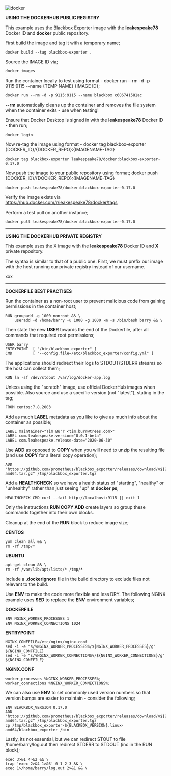 ![docker](https://user-images.githubusercontent.com/45919758/85199435-7cd8e480-b2e7-11ea-892f-8c43f38578a7.png)

**USING THE DOCKERHUB PUBLIC REGISTRY**

This example uses the Blackbox Exporter image with the **leakespeake78** Docker ID and **docker** public repository.

First build the image and tag it with a temporary name;

```
docker build --tag blackbox-exporter .
```
Source the IMAGE ID via; 

```
docker images
```
Run the container locally to test using format - docker run --rm -d -p 9115:9115 --name {TEMP NAME} {IMAGE ID};
```
docker run --rm -d -p 9115:9115 --name blackbox c686741581ac
```
**--rm** automatically cleans up the container and removes the file system when the container exits - use when testing!

Ensure that Docker Desktop is signed in with the **leakespeake78** Docker ID - then run;
```
docker login
```
Now re-tag the image using format - docker tag blackbox-exporter {DOCKER_ID}/{DOCKER_REPO}:{IMAGENAME-TAG}
```
docker tag blackbox-exporter leakespeake78/docker:blackbox-exporter-0.17.0
```
Now push the image to your public repository using format; docker push {DOCKER_ID}/{DOCKER_REPO}:{IMAGENAME-TAG}
```
docker push leakespeake78/docker:blackbox-exporter-0.17.0
```
Verify the image exists via https://hub.docker.com/r/leakespeake78/docker/tags

Perform a test pull on another instance;
```
docker pull leakespeake78/docker:blackbox-exporter-0.17.0
```

___
**USING THE DOCKERHUB PRIVATE REGISTRY**

This example uses the X image with the **leakespeake78** Docker ID and **X** private repository.

The syntax is similar to that of a public one. First, we must prefix our image with the host running our private registry instead of our username. 

xxx

___
**DOCKERFILE BEST PRACTISES**

Run the container as a non-root user to prevent malicious code from gaining permissions in the container host;

```
RUN groupadd -g 1000 nonroot && \
    useradd -d /home/barry -u 1000 -g 1000 -m -s /bin/bash barry && \
```
Then state the new **USER** towards the end of the Dockerfile, after all commands that required root permissions;

```
USER barry
ENTRYPOINT  [ "/bin/blackbox_exporter" ]
CMD         [ "--config.file=/etc/blackbox_exporter/config.yml" ]
```
The applications should redirect their logs to STDOUT/STDERR streams so the host can collect them;

```
RUN ln -sf /dev/stdout /var/log/docker-app.log
```
Unless using the "scratch" image, use official DockerHub images when possible. Also source and use a specific version (not "latest"), stating in the tag;

```
FROM centos:7.8.2003
```
Add as much **LABEL** metadata as you like to give as much info about the container as possible;

```
LABEL maintainer="Tim Burr <tim.burr@trees.com>"
LABEL com.leakespeake.version="0.0.1-beta"
LABEL com.leakespeake.release-date="2020-06-30"
```
Use **ADD** as opposed to **COPY** when you will need to unzip the resulting file (and use **COPY** for a literal copy operation);

```
ADD "https://github.com/prometheus/blackbox_exporter/releases/download/v${BLACKBOX_VERSION}/blackbox_exporter-${BLACKBOX_VERSION}.linux-amd64.tar.gz" /tmp/blackbox_exporter.tgz
```
Add a **HEALTHCHECK** so we have a health status of "starting", "healthy" or "unhealthy" rather than just seeing "up" at **docker ps**;

```
HEALTHCHECK CMD curl --fail http://localhost:9115 || exit 1
```
Only the instructions **RUN COPY ADD** create layers so group these commands together into their own blocks.

Cleanup at the end of the **RUN** block to reduce image size;

**CENTOS**

```
yum clean all && \
rm -rf /tmp/*
```
**UBUNTU**

```
apt-get clean && \
rm -rf /var/lib/apt/lists/* /tmp/*
```
Include a **.dockerignore** file in the build directory to exclude files not relevant to the build.

Use **ENV** to make the code more flexible and less DRY. The following NGINX example uses **SED** to replace the **ENV** environment variables;

**DOCKERFILE**

```
ENV NGINX_WORKER_PROCESSES 1
ENV NGINX_WORKER_CONNECTIONS 1024
```
**ENTRYPOINT**

```
NGINX_CONFFILE=/etc/nginx/nginx.conf
sed -i -e "s/%NGINX_WORKER_PROCESSES%/${NGINX_WORKER_PROCESSES}/g" ${NGINX_CONFFILE}
sed -i -e "s/%NGINX_WORKER_CONNECTIONS%/${NGINX_WORKER_CONNECTIONS}/g" ${NGINX_CONFFILE}
```
**NGINX.CONF**

```
worker_processes %NGINX_WORKER_PROCESSES%;
worker_connections %NGINX_WORKER_CONNECTIONS%;
```
We can also use **ENV** to set commonly used version numbers so that version bumps are easier to maintain - consider the following;

```
ENV BLACKBOX_VERSION 0.17.0
ADD "https://github.com/prometheus/blackbox_exporter/releases/download/v${BLACKBOX_VERSION}/blackbox_exporter-${BLACKBOX_VERSION}.linux-amd64.tar.gz" /tmp/blackbox_exporter.tgz
cp /tmp/blackbox_exporter-${BLACKBOX_VERSION}.linux-amd64/blackbox_exporter /bin
```
Lastly, its not essential, but we can redirect STOUT to file /home/barry/log.out then redirect STDERR to STDOUT (inc in the RUN block);

```
exec 3>&1 4>&2 && \
trap 'exec 2>&4 1>&3' 0 1 2 3 && \
exec 1>/home/barry/log.out 2>&1 && \
```
